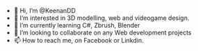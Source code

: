 - 👋 Hi, I’m @KeenanDD
- 👀 I’m interested in 3D modelling, web and videogame design.
- 🌱 I’m currently learning C#, Zbrush, Blender
- 💞️ I’m looking to collaborate on any Web development projects
- 📫 How to reach me, on Facebook or Linkdin.

<!---
KeenanDD/KeenanDD is a ✨ special ✨ repository because its `README.md` (this file) appears on your GitHub profile.
You can click the Preview link to take a look at your changes.
--->
